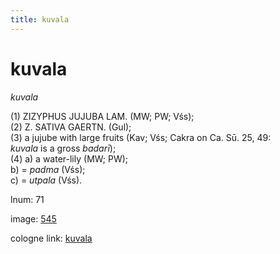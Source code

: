 ```yaml
---
title: kuvala
---
```


# kuvala

<i>kuvala</i>  <div n="P" />(1) <bot>ZIZYPHUS JUJUBA LAM.</bot> (MW; PW; Vśs); <div n="P" />(2) <bot>Z. SATIVA GAERTN.</bot> (Gul); <div n="P" />(3) a jujube with large fruits (Kav; Vśs; Cakra on Ca. Sū. 25, 49: <div n="lb" /><i>kuvala</i> is a gross <i>badarī</i>); <div n="P" />(4) a) a water-lily (MW; PW); <div n="lb" />b) = <i>padma</i> (Vśs); <div n="lb" />c) = <i>utpala</i> (Vśs).

lnum: 71

image: [545](https://www.sanskrit-lexicon.uni-koeln.de/scans/csl-apidev/servepdf.php?dict=snp&page=545)

cologne link: [kuvala](https://sanskrit-lexicon.uni-koeln.de/scans/csl-apidev/getword.php?dict=snp&key=kuvala)

